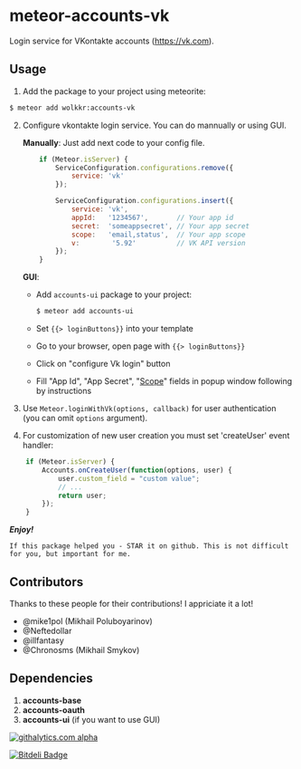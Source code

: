 meteor-accounts-vk
==================

Login service for VKontakte accounts (https://vk.com).

Usage
-----

1. Add the package to your project using meteorite:
```sh
$ meteor add wolkkr:accounts-vk
```

2. Configure vkontakte login service. You can do mannually or using GUI.

    **Manually**: Just add next code to your config file.
    ```js
        if (Meteor.isServer) {
            ServiceConfiguration.configurations.remove({
                service: 'vk'
            });

            ServiceConfiguration.configurations.insert({
                service: 'vk',
                appId:   '1234567',       // Your app id
                secret:  'someappsecret', // Your app secret
                scope:   'email,status',  // Your app scope
                v:        '5.92'          // VK API version
            });
        }
    ```

    **GUI**:
    * Add `accounts-ui` package to your project:

        ```sh
        $ meteor add accounts-ui
        ```
    * Set `{{> loginButtons}}` into your template
    * Go to your browser, open page with `{{> loginButtons}}`
    * Click on "configure Vk login" button
    * Fill "App Id", "App Secret", "[Scope](https://vk.com/dev/permissions)" fields in popup window following by instructions

3. Use `Meteor.loginWithVk(options, callback)` for user authentication (you can omit `options` argument).

4. For customization of new user creation you must set 'createUser' event handler:
```js
    if (Meteor.isServer) {
        Accounts.onCreateUser(function(options, user) {
            user.custom_field = "custom value";
            // ...
            return user;
        });
    }
```

***Enjoy!***

```
If this package helped you - STAR it on github. This is not difficult for you, but important for me.
```

Contributors
------------

Thanks to these people for their contributions! I appriciate it a lot!
* @mike1pol (Mikhail Poluboyarinov)
* @Neftedollar
* @illfantasy
* @Chronosms (Mikhail Smykov)

Dependencies
------------

1. **accounts-base**
2. **accounts-oauth**
3. **accounts-ui** (if you want to use GUI)

[![githalytics.com alpha](https://cruel-carlota.pagodabox.com/63ce76383fc2d7e3e960ca8e44371f44 "githalytics.com")](http://githalytics.com/alexpods/meteor-accounts-vs)

[![Bitdeli Badge](https://d2weczhvl823v0.cloudfront.net/alexpods/meteor-accounts-vk/trend.png)](https://bitdeli.com/free "Bitdeli Badge")

